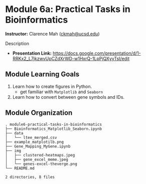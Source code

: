 # Module 6a: Practical Tasks in Bioinformatics

**Instructor:** Clarence Mah (ckmah@ucsd.edu)

Description

* **Presentation Link:** https://docs.google.com/presentation/d/1-RRKx2_L7jkzwvUpCZdXrWD-w1HxrQ-1LpPjQXyyTsI/edit

## Module Learning Goals

1. Learn how to create figures in Python.
    - get familiar with `Matplotlib` and `Seaborn`
2. Learn how to convert between gene symbols and IDs.

## Module Organization

```bashs
. module6-practical-tasks-in-bioinformatics
├── Bioinformatics_Matplotlib_Seaborn.ipynb
├── data
│   └── ltee_merged.csv
├── example_matplotilb.png
├── Gene_Mapping_MyGene.ipynb
├── img
│   ├── clustered-heatmaps.jpeg
│   ├── gene_excel_meme.jpeg
│   └── genes-excel-theverge.png
└── README.md

2 directories, 8 files
```
